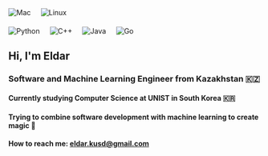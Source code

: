 <div style="display: flex; flex-direction: column; gap: 20px;">
    <!-- Operating Systems -->
    <div style="display: flex; gap: 20px;">
        <img src="https://img.shields.io/badge/mac%20os-000000?style=for-the-badge&logo=apple&logoColor=white" alt="Mac">
        <img src="https://img.shields.io/badge/Linux-FCC624?style=for-the-badge&logo=linux&logoColor=black" alt="Linux">
    </div>
    <!-- Programming Languages -->
    <div style="display: flex; gap: 20px;">
        <img src="https://img.shields.io/badge/Python-3776AB?style=for-the-badge&logo=python&logoColor=white" alt="Python">
        <img src="https://img.shields.io/badge/C%2B%2B-00599C?style=for-the-badge&logo=c%2B%2B&logoColor=white" alt="C++">
        <img src="https://img.shields.io/badge/Java-ED8B00?style=for-the-badge&logo=java&logoColor=white" alt="Java">
        <img src="https://img.shields.io/badge/Go-00ADD8?style=for-the-badge&logo=go&logoColor=white" alt="Go">
    </div>
</div>

## Hi, I'm Eldar
### Software and Machine Learning Engineer from Kazakhstan 🇰🇿
#### Currently studying Computer Science at UNIST in South Korea 🇰🇷
#### Trying to combine software development with machine learning to create magic 🔮
#### How to reach me: **eldar.kusd@gmail.com**
